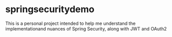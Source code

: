 # springsecuritydemo
This is a personal project intended to help me understand the implementationand nuances of Spring Security, along with JWT and OAuth2
